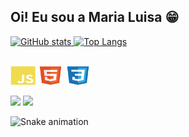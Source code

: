 ## Oi! Eu sou a Maria Luisa 😁

 <div>
  <a href="https://github.com/MaluGPessoa">
   
  ![GitHub stats](https://github-readme-stats.vercel.app/api?username=MaluGPessoa&show_icons=true_private=true&include_all_commits=true&theme=radical)
  [![Top Langs](https://github-readme-stats.vercel.app/api/top-langs/?username=MaluGPessoa&layout=compact&theme=radical&random=12345)](https://github.com/MaluGPessoa/github-readme-stats)
  

<div style="display: inline_block"><br>
  <img align="center" alt="Js" height="30" width="40" src="https://raw.githubusercontent.com/devicons/devicon/master/icons/javascript/javascript-plain.svg">
  <img align="center" alt="HTML" height="30" width="40" src="https://raw.githubusercontent.com/devicons/devicon/master/icons/html5/html5-original.svg">
  <img align="center" alt="CSS" height="30" width="40" src="https://raw.githubusercontent.com/devicons/devicon/master/icons/css3/css3-original.svg">
 </div>
<br>
<div> 
 <a href="https://instagram.com/lubiluh" target="_blank"><img src="https://img.shields.io/badge/-Instagram-%23E4405F?style=for-the-badge&logo=instagram&logoColor=white" target="_blank"></a>
<a href="https://www.linkedin.com/in/malugpessoa" target="_blank"><img src="https://img.shields.io/badge/-LinkedIn-%230077B5?style=for-the-badge&logo=linkedin&logoColor=white" target="_blank"></a> 
 
   ![Snake animation](https://github.com/cadudias/cadudias/blob/output/github-contribution-grid-snake.svg)

</div>

